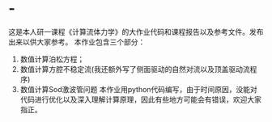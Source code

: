 # -
这是本人研一课程《计算流体力学》的大作业代码和课程报告以及参考文件。发布出来以供大家参考。
本作业包含三个部分：
1. 数值计算泊松方程；
2. 数值计算方腔不稳定流(我还额外写了侧面驱动的自然对流以及顶盖驱动流程序)
3. 数值计算Sod激波管问题
本作业用python代码编写，由于时间原因，没能对代码进行优化以及深入理解计算原理，因此有些地方可能会有错误，欢迎大家指正。
